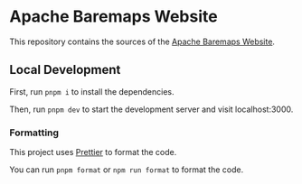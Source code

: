 # Apache Baremaps Website

This repository contains the sources of the [Apache Baremaps Website](https://baremaps.apache.org).

## Local Development

First, run `pnpm i` to install the dependencies.

Then, run `pnpm dev` to start the development server and visit localhost:3000.

### Formatting

This project uses [Prettier](https://prettier.io/) to format the code.

You can run `pnpm format` or `npm run format` to format the code.

